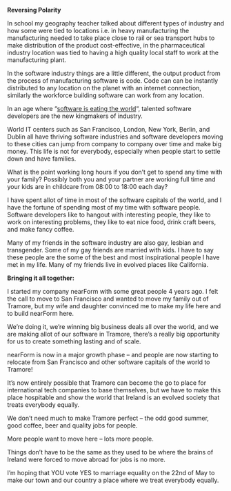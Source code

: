 **Reversing Polarity**

In school my geography teacher talked about different types of industry and how some were tied to locations i.e. in heavy manufacturing the manufacturing needed to take place close to rail or sea transport hubs to make distribution of the product cost-effective, in the pharmaceutical industry location was tied to having a high quality local staff to work at the manufacturing plant.

In the software industry things are a little different, the output product from the process of manufacturing software is code. Code can can be instantly distributed to any location on the planet with an internet connection, similarly the workforce building software can work from any location.

In an age where “[software is eating the world](http://on.wsj.com/1w2FbVs)“, talented software developers are the new kingmakers of industry.

World IT centers such as San Francisco, London, New York, Berlin, and Dublin all have thriving software industries and software developers moving to these cities can jump from company to company over time and make big money. This life is not for everybody, especially when people start to settle down and have families.

What is the point working long hours if you don’t get to spend any time with your family? Possibly both you and your partner are working full time and your kids are in childcare from 08:00 to 18:00 each day?

I have spent allot of time in most of the software capitals of the world, and I have the fortune of spending most of my time with software people. Software developers like to hangout with interesting people, they like to work on interesting problems, they like to eat nice food, drink craft beers, and make fancy coffee.

Many of my friends in the software industry are also gay, lesbian and transgender. Some of my gay friends are married with kids. I have to say these people are the some of the best and most inspirational people I have met in my life. Many of my friends live in evolved places like California.

**Bringing it all together:**

I started my company nearForm with some great people 4 years ago. I felt the call to move to San Francisco and wanted to move my family out of Tramore, but my wife and daughter convinced me to make my life here and to build nearForm here.

We’re doing it, we’re winning big business deals all over the world, and we are making allot of our software in Tramore, there’s a really big opportunity for us to create something lasting and of scale.

nearForm is now in a major growth phase – and people are now starting to relocate from San Francisco and other software capitals of the world to Tramore!

It’s now entirely possible that Tramore can become the go to place for international tech companies to base themselves, but we have to make this place hospitable and show the world that Ireland is an evolved society that treats everybody equally.

We don’t need much to make Tramore perfect – the odd good summer, good coffee, beer and quality jobs for people.

More people want to move here – lots more people.

Things don’t have to be the same as they used to be where the brains of Ireland were forced to move abroad for jobs is no more.

I’m hoping that YOU vote YES to marriage equality on the 22nd of May to make our town and our country a place where we treat everybody equally.